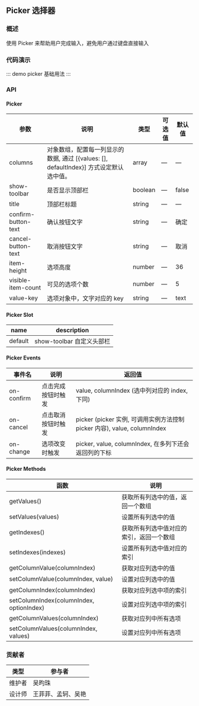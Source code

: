 ## Picker 选择器

### 概述

使用 Picker 来帮助用户完成输入，避免用户通过键盘直接输入

### 代码演示

::: demo picker
基础用法
:::

### API

#### Picker
| 参数      | 说明          | 类型      | 可选值                           | 默认值  |
|---------- |-------------- |---------- |--------------------------------  |-------- |
| columns | 对象数组，配置每一列显示的数据, 通过 [{values: [], defaultIndex}] 方式设定默认选中值。 | array | — | — |
| show-toolbar | 是否显示顶部栏 | boolean | — | false |
| title | 顶部栏标题 | string | — | — |
| confirm-button-text | 确认按钮文字 | string | — | 确定 | 
| cancel-button-text | 取消按钮文字 | string | — | 取消 | 
| item-height | 选项高度 | number | — | 36 | 
| visible-item-count | 可见的选项个数 | number |  — | 5 |
| value-key | 选项对象中，文字对应的 key | string | — | text | 

#### Picker Slot
| name    | description   |
|-------|-------|
| default | show-toolbar 自定义头部栏 |

#### Picker Events
| 事件名      | 说明          | 返回值                           |
|---------- |-------------- |--------------------------------  |
| on-confirm | 点击完成按钮时触发 | value, columnIndex (选中列对应的 index,下同) |
| on-cancel | 点击取消按钮时触发 | picker (picker 实例, 可调用实例方法控制 picker 内容), value, columnIndex |
| on-change | 选项改变时触发 | picker, value, columnIndex, 在多列下还会返回列的下标 |

#### Picker Methods
| 函数            | 说明          |
|--------------- |-------------- |
| getValues() | 获取所有列选中的值，返回一个数组 |
| setValues(values) | 设置所有列选中的值 |
| getIndexes() | 获取所有列选中值对应的索引，返回一个数组 |
| setIndexes(indexes) | 设置所有列选中值对应的索引 |
| getColumnValue(columnIndex) | 获取对应列选中的值 |
| setColumnValue(columnIndex, value) | 设置对应列选中的值 |
| getColumnIndex(columnIndex) | 获取对应列选中项的索引 |
| setColumnIndex(columnIndex, optionIndex) | 设置对应列选中项的索引 |
| getColumnValues(columnIndex) | 获取对应列中所有选项 |
| setColumnValues(columnIndex, values) | 设置对应列中所有选项 |

### 贡献者
| 类型       | 参与者                          |
|---------- |--------------------------------  |
| 维护者 | 吴昀珠 |
| 设计师 | 王菲菲、孟轲、吴艳 |

